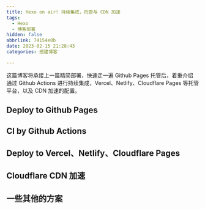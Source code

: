 ```yaml
---
title: Hexo on air! 持续集成，托管与 CDN 加速
tags:
  - Hexo
  - 博客部署
hidden: false
abbrlink: 74154e8b
date: 2023-02-15 21:28:43
categories: 搭建博客

---
```


 <meting-js
    server="netease"
    type="song"
    autoplay="true"
    id="18126594">
</meting-js>

这篇博客将承接上一篇精简部署，快速走一遍 Github Pages 托管后，着重介绍 通过 Github Actions 进行持续集成，Vercel、Netlify、Cloudflare Pages 等托管平台，以及 CDN 加速的配置。

## Deploy to Github Pages

## CI by Github Actions

## Deploy to Vercel、Netlify、Cloudflare Pages

## Cloudflare CDN 加速

## 一些其他的方案
